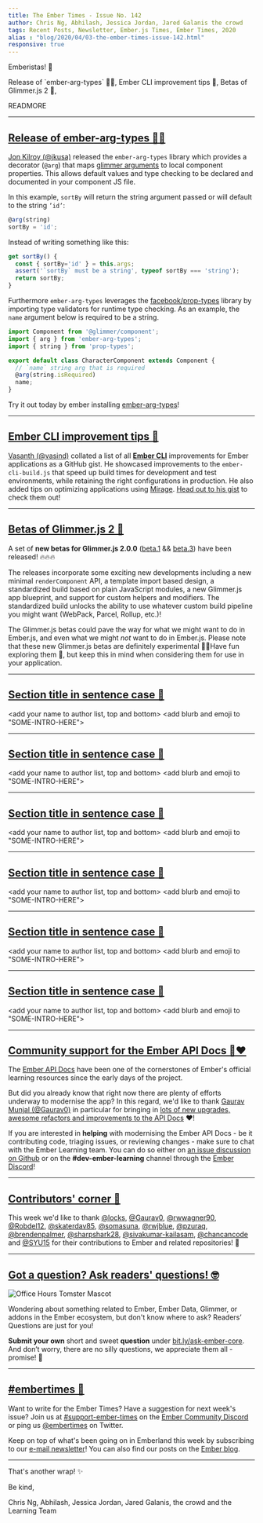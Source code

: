 ```yaml
---
title: The Ember Times - Issue No. 142
author: Chris Ng, Abhilash, Jessica Jordan, Jared Galanis the crowd
tags: Recent Posts, Newsletter, Ember.js Times, Ember Times, 2020
alias : "blog/2020/04/03-the-ember-times-issue-142.html"
responsive: true
---
```


<SAYING-HELLO-IN-YOUR-FAVORITE-LANGUAGE> Emberistas! 🐹

<SOME-INTRO-HERE-TO-KEEP-THEM-SUBSCRIBERS-READING>
Release of `ember-arg-types` 🍎🍊,
Ember CLI improvement tips 🚀,
Betas of Glimmer.js 2 🎉,

READMORE

---

## [Release of ember-arg-types 🍎🍊](https://twitter.com/jonkilroy/status/1242639546749255681)

[Jon Kilroy (@jkusa)](https://github.com/jkusa) released the `ember-arg-types` library which provides a decorator (`@arg`) that maps [glimmer arguments](https://guides.emberjs.com/release/upgrading/current-edition/glimmer-components/) to local component properties. This allows default values and type checking to be declared and documented in your component JS file.

In this example, `sortBy` will return the string argument passed or will default to the string `’id’`:

```js
@arg(string)
sortBy = 'id';
```

Instead of writing something like this:

```js
get sortBy() {
  const { sortBy='id' } = this.args;
  assert('`sortBy` must be a string', typeof sortBy === 'string');
  return sortBy;
}
```

Furthermore `ember-arg-types` leverages the [facebook/prop-types](https://github.com/facebook/prop-types) library by importing type validators for runtime type checking. As an example, the `name` argument below is required to be a string.

```js
import Component from '@glimmer/component';
import { arg } from 'ember-arg-types';
import { string } from 'prop-types';

export default class CharacterComponent extends Component {
  // `name` string arg that is required
  @arg(string.isRequired)
  name;
}
```

Try it out today by ember installing [ember-arg-types](https://github.com/jkusa/ember-arg-types)!

---

## [Ember CLI improvement tips 🚀](https://gist.github.com/vasind/22122632be15f3bc98a092ab012524e2)

[Vasanth (@vasind)](https://github.com/vasind) collated a list of all [**Ember CLI**](https://ember-cli.com/) improvements for Ember applications as a GitHub gist. He showcased improvements to the `ember-cli-build.js` that speed up build times for development and test environments, while retaining the right configurations in production. He also added tips on optimizing applications using [Mirage](https://www.ember-cli-mirage.com/). [Head out to his gist](https://gist.github.com/vasind/22122632be15f3bc98a092ab012524e2) to check them out!

---

## [Betas of Glimmer.js 2 🎉](https://github.com/glimmerjs/glimmer.js/releases)

A set of **new betas for Glimmer.js 2.0.0** ([beta.1](https://github.com/glimmerjs/glimmer.js/releases/tag/v2.0.0-beta.1) && [beta.3](https://github.com/glimmerjs/glimmer.js/releases/tag/v2.0.0-beta.3)) have been released! 🔥🔥🔥 

The releases incorporate some exciting new developments including a new minimal `renderComponent` API, a template import based design, a standardized build based on plain JavaScript modules, a new Glimmer.js app blueprint, and support for custom helpers and modifiers. The standardized build unlocks the ability to use whatever custom build pipeline you might want (WebPack, Parcel, Rollup, etc.)!

The Glimmer.js betas could pave the way for what we might want to do in Ember.js, and even what we might _not_ want to do in Ember.js. Please note that these new Glimmer.js betas are definitely experimental 🔬🧪Have fun exploring them 🤠, but keep this in mind when considering them for use in your application.


---

## [Section title in sentence case 🐹](#section-url)

<change section title emoji>
<consider adding some bold to your paragraph>
<please include link to external article/repo/etc in paragraph / body text, not just header title above>

<add your name to author list, top and bottom>
<add blurb and emoji to "SOME-INTRO-HERE">

---

## [Section title in sentence case 🐹](#section-url)

<change section title emoji>
<consider adding some bold to your paragraph>
<please include link to external article/repo/etc in paragraph / body text, not just header title above>

<add your name to author list, top and bottom>
<add blurb and emoji to "SOME-INTRO-HERE">

---

## [Section title in sentence case 🐹](#section-url)

<change section title emoji>
<consider adding some bold to your paragraph>
<please include link to external article/repo/etc in paragraph / body text, not just header title above>

<add your name to author list, top and bottom>
<add blurb and emoji to "SOME-INTRO-HERE">

---

## [Section title in sentence case 🐹](#section-url)

<change section title emoji>
<consider adding some bold to your paragraph>
<please include link to external article/repo/etc in paragraph / body text, not just header title above>

<add your name to author list, top and bottom>
<add blurb and emoji to "SOME-INTRO-HERE">

---

## [Section title in sentence case 🐹](#section-url)

<change section title emoji>
<consider adding some bold to your paragraph>
<please include link to external article/repo/etc in paragraph / body text, not just header title above>

<add your name to author list, top and bottom>
<add blurb and emoji to "SOME-INTRO-HERE">

---

## [Section title in sentence case 🐹](#section-url)

<change section title emoji>
<consider adding some bold to your paragraph>
<please include link to external article/repo/etc in paragraph / body text, not just header title above>

<add your name to author list, top and bottom>
<add blurb and emoji to "SOME-INTRO-HERE">

---

## [Community support for the Ember API Docs 📓❤️](https://github.com/ember-learn/ember-api-docs)

The [Ember API Docs](https://api.emberjs.com/ember/release) have been one of the cornerstones of Ember's official learning resources since the early days of the project.

But did you already know that right now there are plenty of efforts underway to modernise the app? In this regard, we'd like to thank [Gaurav Munjal (@Gaurav0)](https://github.com/Gaurav0) in particular for bringing in [lots of new upgrades, awesome refactors and improvements to the API Docs](https://github.com/ember-learn/ember-api-docs/pulls?q=is%3Apr+is%3Aclosed+author%3AGaurav0) ❤️!

If you are interested in **helping** with modernising the Ember API Docs - be it contributing code, triaging issues, or reviewing changes - make sure to chat with the Ember Learning team. You can do so either on  [an issue discussion on Github](https://github.com/ember-learn/ember-api-docs/issues) or on the **#dev-ember-learning** channel through the [Ember Discord](https://discordapp.com/invite/emberjs)!

---

## [Contributors' corner 👏](https://guides.emberjs.com/release/contributing/repositories/)

<p>This week we'd like to thank <a href="https://github.com/locks" target="gh-user">@locks</a>, <a href="https://github.com/Gaurav0" target="gh-user">@Gaurav0</a>, <a href="https://github.com/rwwagner90" target="gh-user">@rwwagner90</a>, <a href="https://github.com/Robdel12" target="gh-user">@Robdel12</a>, <a href="https://github.com/skaterdav85" target="gh-user">@skaterdav85</a>, <a href="https://github.com/somasuna" target="gh-user">@somasuna</a>, <a href="https://github.com/rwjblue" target="gh-user">@rwjblue</a>, <a href="https://github.com/pzuraq" target="gh-user">@pzuraq</a>, <a href="https://github.com/brendenpalmer" target="gh-user">@brendenpalmer</a>, <a href="https://github.com/sharpshark28" target="gh-user">@sharpshark28</a>, <a href="https://github.com/sivakumar-kailasam" target="gh-user">@sivakumar-kailasam</a>, <a href="https://github.com/chancancode" target="gh-user">@chancancode</a> and <a href="https://github.com/SYU15" target="gh-user">@SYU15</a> for their contributions to Ember and related repositories! 💖</p>

---

## [Got a question? Ask readers' questions! 🤓](https://docs.google.com/forms/d/e/1FAIpQLScqu7Lw_9cIkRtAiXKitgkAo4xX_pV1pdCfMJgIr6Py1V-9Og/viewform)

<div class="blog-row">
  <img class="float-right small transparent padded" alt="Office Hours Tomster Mascot" title="Readers' Questions" src="/images/tomsters/officehours.png" />

  <p>Wondering about something related to Ember, Ember Data, Glimmer, or addons in the Ember ecosystem, but don't know where to ask? Readers’ Questions are just for you!</p>

  <p><strong>Submit your own</strong> short and sweet <strong>question</strong> under <a href="https://bit.ly/ask-ember-core" target="rq">bit.ly/ask-ember-core</a>. And don’t worry, there are no silly questions, we appreciate them all - promise! 🤞</p>
</div>

---

## [#embertimes 📰](https://blog.emberjs.com/tags/newsletter.html)

Want to write for the Ember Times? Have a suggestion for next week's issue? Join us at [#support-ember-times](https://discordapp.com/channels/480462759797063690/485450546887786506) on the [Ember Community Discord](https://discordapp.com/invite/zT3asNS) or ping us [@embertimes](https://twitter.com/embertimes) on Twitter.

Keep on top of what's been going on in Emberland this week by subscribing to our [e-mail newsletter](https://the-emberjs-times.ongoodbits.com/)! You can also find our posts on the [Ember blog](https://emberjs.com/blog/tags/newsletter.html).

---

That's another wrap! ✨

Be kind,

Chris Ng, Abhilash, Jessica Jordan, Jared Galanis, the crowd and the Learning Team
